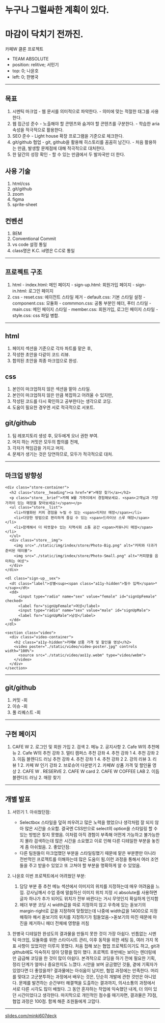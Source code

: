 # 누구나 그럴싸한 계획이 있다.
# 마감이 닥치기 전까진.
카페W 클론 프로젝트
  - TEAM ABSOLUTE
  - position: relitive; 서민기
  - top: 0; 나윤호
  - left: 0; 한병국
---
## 목표
  1. 시멘틱 마크업
    - 웹 문서를 의미적으로 파악한다.
    - 의미에 맞는 적절한 태그를 사용한다.
  2. 웹 접근성 준수
    - 노출해야 할 콘텐츠와 숨겨야 할 콘텐츠를 구분한다.
    - 학습한 aria 속성을 적극적으로 활용한다.
  3. SEO 준수
    - Light house 확장 프로그램을 기준으로 체크한다.
  4. git/github 협업
    - git, github을 활용해 히스토리를 꼼꼼히 남긴다.
    - 처음 활용하는 만큼, 발생할 문제점에 대해 적극적으로 대처한다.
  5. 한 달간의 성장 확인
    - 할 수 있는 만큼에서 두 발자국만 더 한다.
## 사용 기술
  1. html/css
  2. git/github
  3. zoom
  4. figma
  5. sprite-sheet
## 컨벤션
  1. BEM
  2. Conventional Commit
  3. vs code 설정 통일
  4. class명은 K.C. id명은 C.C로 통일
---
## 프로젝트 구조
  1. html
    - index.html: 메인 페이지
    - sign-up.html: 회원가입 페이지
    - sign-in.html: 로그인 페이지
  2. css
    - reset.css: 에이전트 스타일 제거
    - default.css: 기본 스타일 설정
    - component.css: 모듈화
    - commmon.css: 공통 부분인 헤더, 푸터 스타일
    - main.css: 메인 페이지 스타일
    - member.css: 회원가입, 로그인 페이지 스타일
    - style.css: css 파일 병합.
---
## html
  1. 페이지 섹션을 기준으로 각자 파트를 맡은 후,
  2. 작성한 초안을 다같이 코드 리뷰.
  3. 합의된 초안을 최종 마크업으로 완성.
## css
  1. 본인이 마크업하지 않은 섹션을 맡아 스타일.
  2. 본인이 마크업하지 않은 만큼 복잡하고 어려울 수 있지만,
  3. 작성된 코드를 다시 확인하고 공부한다는 생각으로 코딩.
  4. 도움이 필요한 경우엔 서로 적극적으로 서포트.
## git/github
  1. 팀 레포지토리 생성 후, 모두에게 오너 권한 부여.
  2. 머지 하는 커밋은 모두의 합의를 전제,
  3. 각자가 책임감을 가지고 머지.
  4. 문제가 생기는 것은 당연하므로, 모두가 적극적으로 대처.
---
## 마크업 방향성
```
<div class="store-container">
  <h2 class="store__heading"><a href="#">매장 찾기</a></h2>
  <p class="store__brief">카페 W를 가까이에서 경험해보세요. <span>고객님과 가장 가까이 있는 매장을 찾아보세요!</span></p>
  <ul class="store__list">
    <li>차별화된 커피 경험을 누릴 수 있는 <span>리저브 매장</span></li>
    <li>다양한 방법으로 편리하게 즐길 수 있는 <span>드라이브 스루 매장</span></li>
    <li>함께해서 더 따뜻할수 있는 지역사회 소통 공간 <span>커뮤니티 매장</span></li>
  </ul>
  <div class="store__img">
    <img src="./static/img/index/store/Photo-Big.png" alt="커피와 다과가 준비된 테이블">
    <img src="./static/img/index/store/Photo-Small.png" alt="커피향을 음미하는 여성">
  </div>
</div>
```
```
<dl class="sign-up__sex">
  <dt class="label">성별<sup><span class="a11y-hidden">필수 입력</span>*</sup></dt>
  <dd>
      <input type="radio" name="sex" value="female" id="signUpFemale" checked>
      <label for="signUpFemale">여성</label>
      <input type="radio" name="sex" value="male" id="signUpMale">
      <label for="signUpMale">남성</label>
  </dd>
</dl>
```
```
<section class="video">
  <div class="video-container">
    <h2 class="a11y-hidden">카페W 상품 가격 및 할인율 영상</h2>
    <video poster="./static/video/video-poster.jpg" controls width="100%">
      <source src="./static/video/ao11y.webm" type="video/webm">
    </video>
  </div>
</section>
```
---
## git/github
  1. 커밋 -회
  2. 이슈 -회
  3. 풀 리퀘스트 -회
---
## 구현 페이지
  1. CAFE W
    2. 로그인 및 회원 가입
    2. 검색
    2. 메뉴
    2. 공지사항
    2. Cafe W의 추천메뉴
    2. Cafe W의 추천 강좌
      3. 멀티 캠퍼스 추천 강좌
        4. 추천 강좌 1
        4. 추천 강좌 2
      3. 이듬 블렌디드 러닝 추천 강좌
        4. 추천 강좌 1
        4. 추천 강좌 2
    2. 강의 리뷰
      3. 리뷰 1
    2. 카페 W 인기 강좌
    2. 브로슈어 다운받기
    2. 카페W 상품 가격 및 할인율 영상
    2. CAFE W . RESERVE
    2. CAFE W card
    2. CAFE W COFFEE LAB
    2. 이듬 블렌디드 러닝
    2. 매장 찾기
---
## 개별 발표
  1. 서민기
    1. 아쉬웠던점:
      - Selectbox 스타일을 덮혀 씌우려고 많은 노력을 했었으나 생각처럼 잘 되지 않아 많은 시간을 소요함.  결국엔 CSS만으로 select의 option을 스타일링 할 수 있는 방법은 찾지 못했음. 이처럼 아직 경험이 부족해 어떤게 가능하고 불가능한지 몰라 검색하는데 많은 시간을 소요했고 이로 인해 다른 디테일한 부분을 놓친게 좀 아쉬웠음.
    2. 좋았던점:
      - 다른 팀원들이 마크업했던 부분을 스타일링했기 때문에 맡은 부분뿐만 아니라 전반적인 프로젝트를 이해하는데 많은 도움이 됨.이런 과정을 통해서 여러 조언들을 주고 받을수 있었고 또 고쳐야 할 부분을 명확하게 알 수 있었음.
    
  2. 나윤호
    이번 프로젝트에서 어려웠던 부분: 
      1. 담당 부분 중 추천 메뉴 섹션에서 이미지의 위치를 지정하는데 매우 어려움을 느낌.  강사님깨서 수업 중에 말씀하신 이미지 위치 지정 시 absolute를 사용하면 글자 하나가 추가 되어도 위치가 전부 바뀐다는 거시 무엇인지 확실하게 인지함 
      2. 헤더 부분 코딩 시 width값을 따로 지정하지 않고 우측에 있는 돋보기의 margin-right로 값을 지정하여 맞췄었는데 나중에 width값을 1400으로 지정해줘야 해서 돋보기의 위치를 지정하기가 힘들었음->돋보기의 마진 때문에 마진을 제거하니 헤더 전체에 영향을 끼침
  3. 한병국
    디테일한 완성도의 결과물을 만들지 못한 것이 가장 아쉽다.
    빈틈없는 시멘틱 마크업, 모듈화를 위한 스타이시트 관리, 이후 동작을 위한 세팅 등, 여러 가지 목표 사항이 있었지만 이루지 못했다.
    처음 접해 보는 협업 프로젝트이기도 하고, git과 github에도 익숙하지 않아 당황을 많이 했다.
    프로젝트 후반에는 보이는 렌더링에만 급급해 코딩을 한 것이 많이 아쉽다.
    본격적으로 코딩을 하기 전에 필요한 기획, 정리 단계가 얼마나 중요한지도 느꼈다.
    시안을 보며 궁금했던 것들, 곁에 기획자가 있었다면 더 좋았을까?
    결과물에는 아쉬움이 남지만, 협업 과정에는 만족한다.
    머리를 맞대고 고군분투하는 과정에서 배우는 것은, 단순히 개발에 관한 것만은 아니었다.
    문제를 발견하는 순간부터 해결책을 도출하는 결과까지, 의사소통의 과정에서 서로 다른 시각도 많이 배웠다.
    그 동안 혼자하는 작업에 익숙했던 내게, 더 의미 있던 시간이었다고 생각한다.
    마지막으로 개인적인 점수를 매기자면,
    결과물은 70점, 협업 과정은 100점.
    함께 해준 조원들에게 고맙다.
---
<a href="http://slides.com/minki607deck">slides.com/minki607deck</a>